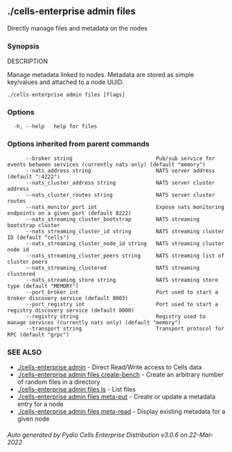 ## ./cells-enterprise admin files

Directly manage files and metadata on the nodes

### Synopsis


DESCRIPTION

  Manage metadata linked to nodes.
  Metadata are stored as simple key/values and attached to a node UUID.



```
./cells-enterprise admin files [flags]
```

### Options

```
  -h, --help   help for files
```

### Options inherited from parent commands

```
      --broker string                           Pub/sub service for events between services (currently nats only) (default "memory")
      --nats_address string                     NATS server address (default ":4222")
      --nats_cluster_address string             NATS server cluster address
      --nats_cluster_routes string              NATS server cluster routes
      --nats_monitor_port int                   Expose nats monitoring endpoints on a given port (default 8222)
      --nats_streaming_cluster_bootstrap        NATS streaming bootstrap cluster
      --nats_streaming_cluster_id string        NATS streaming cluster ID (default "cells")
      --nats_streaming_cluster_node_id string   NATS streaming cluster node id
      --nats_streaming_cluster_peers string     NATS streaming list of cluster peers
      --nats_streaming_clustered                NATS streaming clustered
      --nats_streaming_store string             NATS streaming store type (default "MEMORY")
      --port_broker int                         Port used to start a broker discovery service (default 8003)
      --port_registry int                       Port used to start a registry discovery service (default 8000)
      --registry string                         Registry used to manage services (currently nats only) (default "memory")
      --transport string                        Transport protocol for RPC (default "grpc")
```

### SEE ALSO

* [./cells-enterprise admin](./cells-enterprise-admin)	 - Direct Read/Write access to Cells data
* [./cells-enterprise admin files create-bench](./cells-enterprise-admin-files-create-bench)	 - Create an arbitrary number of random files in a directory
* [./cells-enterprise admin files ls](./cells-enterprise-admin-files-ls)	 - List files
* [./cells-enterprise admin files meta-put](./cells-enterprise-admin-files-meta-put)	 - Create or update a metadata entry for a node
* [./cells-enterprise admin files meta-read](./cells-enterprise-admin-files-meta-read)	 - Display existing metadata for a given node

###### Auto generated by Pydio Cells Enterprise Distribution v3.0.6 on 22-Mar-2022
